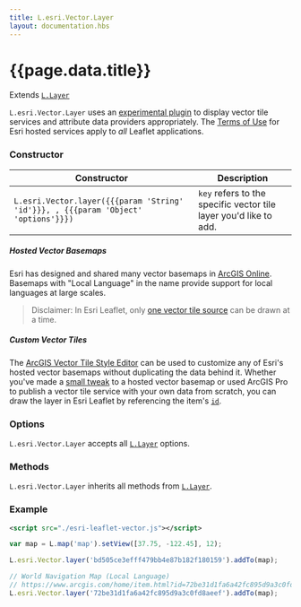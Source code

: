 ```yaml
---
title: L.esri.Vector.Layer
layout: documentation.hbs
---
```


# {{page.data.title}}

Extends [`L.Layer`](https://leafletjs.com/reference-{{siteData.latest_leaflet}}.html#layer)

`L.esri.Vector.Layer` uses an [experimental plugin](https://github.com/Esri/esri-leaflet-vector) to display vector tile services and attribute data providers appropriately. The [Terms of Use](https://github.com/esri/esri-leaflet#terms) for Esri hosted services apply to *all* Leaflet applications.

### Constructor

<table>
    <thead>
        <tr>
            <th>Constructor</th>
            <th>Description</th>
        </tr>
    </thead>
    <tbody>
        <tr>
            <td><code class="nobr">L.esri.Vector.layer({{{param 'String' 'id'}}}, , {{{param 'Object' 'options'}}})</code></td>
            <td><code>key</code> refers to the specific vector tile layer you'd like to add.
        </tr>
    </tbody>
</table>


##### Hosted Vector Basemaps

Esri has designed and shared many vector basemaps in [ArcGIS Online](https://www.arcgis.com/home/group.html?id=30de8da907d240a0bccd5ad3ff25ef4a&view=list&start=1&focus=layers#content). Basemaps with "Local Language" in the name provide support for local languages at large scales.

> Disclaimer: In Esri Leaflet, only [one vector tile source](https://github.com/esri/esri-leaflet-vector#disclaimer) can be drawn at a time.

##### Custom Vector Tiles

The [ArcGIS Vector Tile Style Editor](https://developers.arcgis.com/vector-tile-style-editor/) can be used to customize any of Esri's hosted vector basemaps without duplicating the data behind it. Whether you've made a [small tweak](https://www.esri.com/arcgis-blog/products/developers/mapping/design-custom-basemaps-with-the-new-arcgis-vector-tile-style-editor/) to a hosted vector basemap or used ArcGIS Pro to publish a vector tile service with your own data from scratch, you can draw the layer in Esri Leaflet by referencing the item's [`id`](https://www.arcgis.com/home/item.html?id=bd505ce3efff479bb4e87b182f180159).

### Options

`L.esri.Vector.Layer` accepts all [`L.Layer`](https://leafletjs.com/reference-1.0.0.html#layer) options.

### Methods

`L.esri.Vector.Layer` inherits all methods from [`L.Layer`](https://leafletjs.com/reference-1.0.0.html#layer).

### Example

```xml
<script src="./esri-leaflet-vector.js"></script>
```

```js
var map = L.map('map').setView([37.75, -122.45], 12);

L.esri.Vector.layer('bd505ce3efff479bb4e87b182f180159').addTo(map);

// World Navigation Map (Local Language)
// https://www.arcgis.com/home/item.html?id=72be31d1fa6a42fc895d9a3c0fd8aeef
L.esri.Vector.layer('72be31d1fa6a42fc895d9a3c0fd8aeef').addTo(map);
```
